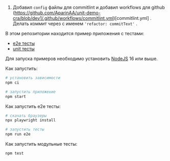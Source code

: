 1. Добавил `config` файлы для commitlint и добавил workflows для github (https://github.com/AparinAA/unit-demo-cra/blob/dev1/.github/workflows/commitlint.yml)[commitlint.yml] . Делать коммит через с именем `'refactor: commitText'` .

В этом репозитории находится пример приложения с тестами:

-   [e2e тесты](e2e/example.spec.ts)
-   [unit тесты](src/example.test.tsx)

Для запуска примеров необходимо установить [NodeJS](https://nodejs.org/en/download/) 16 или выше.

Как запустить:

```sh
# установить зависимости
npm ci

# запустить приложение
npm start
```

Как запустить e2e тесты:

```sh
# скачать браузеры
npx playwright install

# запустить тесты
npm run e2e
```

Как запустить модульные тесты:

```sh
npm test
```
